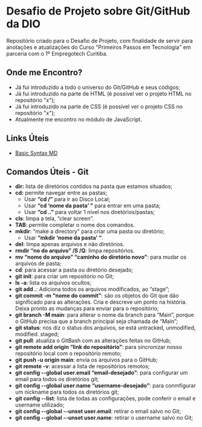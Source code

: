 # Desafio de Projeto sobre Git/GitHub da DIO
Repositório criado para o Desafio de Projeto, com finalidade de servir para anotações e atualizações do Curso "Primeiros Passos em Tecnologia" em parceria com o 1º Empregotech Curitiba.

## Onde me Encontro?
- Já fui introduzido a todo o universo do Git/GitHub e seus códigos;
- Já fui introduzido na parte de HTML (é possível ver o projeto HTML no repositório "x");
- Já fui introduzido na parte de CSS (é possível ver o projeto CSS no repositório "x");
- Atualmente me encontro no módulo de JavaScript.

## Links Úteis
- [Basic Syntax MD](https://www.markdownguide.org/basic-syntax/)

## Comandos Úteis - Git
- **dir:** lista de diretórios contidos na pasta que estamos situados; 
- **cd:** permite navegar entre as pastas; 
    - Usar **“cd /”** para ir ao Disco Local; 
    - Usar **“cd ‘nome da pasta’ ”** para entrar em uma pasta;
    - Usar **“cd ..”** para voltar 1 nível nos diretórios/pastas;
- **cls**: limpa a tela, “clear screen”.
- **TAB**: permite completar o nome dos comandos.
- **mkdir**: “make a directory" para criar uma pasta ou diretório;
    - Usar **“mkdir ‘nome da pasta’ “**.
- **del**: limpa apenas arquivos e não diretórios.
- **rmdir “no do arquivo” /S /Q**: limpa repositórios.
- **mv “nome do arquivo” “caminho do diretório novo”**: para mudar os arquivos de pasta;
- **cd**: para acessar a pasta ou diretório desejado;
- **git init**: para criar um repositório no Git;
- **ls -a**: lista os arquivos ocultos;
- **git add .**: Adiciona todos os arquivos modificados, ao “stage”;
- **git commit -m “nome do commit”**: são os objetos do Git que dão significado para as alterações. Cria e descreve um ponto na história. Deixa pronto as mudanças para enviar para o repositório;
- **git branch -M main**: para alterar o nome da branch para “Main”, porque o GitHub precisa que a branch principal seja chamada de “Main”;
- **git status**: nos diz o status dos arquivos, se está untracked, unmodified, modified. staged;
- **git pull**: atualiza o GitBash com as alterações feitas no GitHub;
- **git remote add origin “link do repositório”**: para sincronizar nosso repositório local com o repositório remoto;
- **git push -u origin main**: envia os arquivos para o GitHub;
- **git remote -v**: acessar a lista de repositórios remotos;
- **git config --global user.email “email-desejado”**: para configurar um email para todos os diretórios git;
- **git config --global user.name “username-desejado”**: para conmfigurar um nickname para todos os diretórios git;
- **git config --list**: lista de todas as configurações, pode conferir o email e username utilizado;
- **git config --global --unset user.email**: retirar o email salvo no Git;
- **git config --global --unset user.name**: retirar o username salvo no Git;
